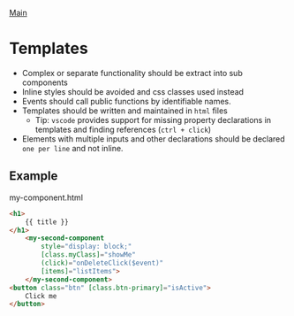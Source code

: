[Main](../readme.md)

# Templates

- Complex or separate functionality should be extract into sub components
- Inline styles should be avoided and css classes used instead
- Events should call public functions by identifiable names.
- Templates should be written and maintained in `html` files
    - Tip: `vscode` provides support for missing property declarations in templates and finding references (`ctrl + click`)
- Elements with multiple inputs and other declarations should be declared `one per line` and not inline.

## Example

my-component.html

```html
<h1>
    {{ title }}
</h1>
    <my-second-component
        style="display: block;"
        [class.myClass]="showMe"
        (click)="onDeleteClick($event)"
        [items]="listItems">
    </my-second-component>
<button class="btn" [class.btn-primary]="isActive">
    Click me
</button>
```
